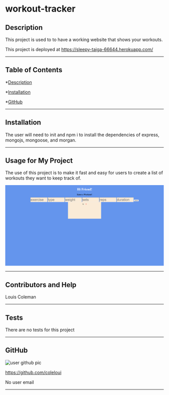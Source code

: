 # workout-tracker

## Description
This project is used to to have a working website that shows your workouts.

This project is deployed at https://sleepy-taiga-66644.herokuapp.com/

---

## Table of Contents
*[Description](#description)

*[Installation](#installation)

*[GitHub](#github)

---

## Installation
The user will need to init and npm i to install the dependencies of express, mongojs, mongoose, and morgan.

---

## Usage for My Project
The use of this project is to make it fast and easy for users to create a list of workouts they want to keep track of.

![workout-tracker](./photo/workout.png)

---

## Contributors and Help
Louis Coleman

---

## Tests
There are no tests for this project

---

## GitHub

![user github pic](https://avatars0.githubusercontent.com/u/16417094?v=4)


https://github.com/coleloui


No user email

---
                    
                    